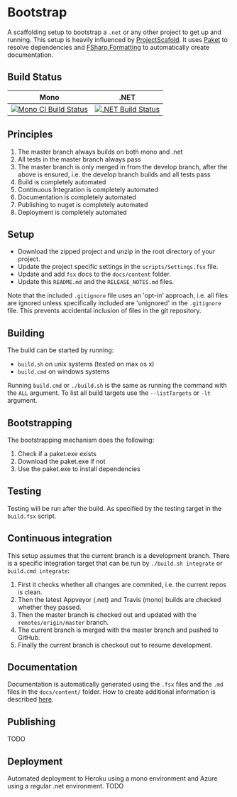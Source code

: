 # Bootstrap
A scaffolding setup to bootstrap a `.net` or any other project to get up and running. This setup is heavily influenced by [ProjectScafold](https://github.com/fsprojects/ProjectScaffold). It uses [Paket](https://github.com/fsprojects/Paket) to resolve dependencies and [FSharp.Formatting](https://github.com/tpetricek/Fsharp.Formatting) to automatically create documentation.


## Build Status

Mono | .NET
---- | ----
[![Mono CI Build Status](https://img.shields.io/travis/halcwb/Bootstrap/master.svg)](https://travis-ci.org/halcwb/Bootstrap) | [![.NET Build Status](https://img.shields.io/appveyor/ci/halcwb/Bootstrap/master.svg)](https://ci.appveyor.com/project/halcwb/Bootstrap)


## Principles

1. The master branch always builds on both mono and .net
2. All tests in the master branch always pass
3. The master branch is only merged in from the develop branch, after the above is ensured, i.e. the develop branch builds and all tests pass
4. Build is completely automated
5. Continuous Integration is completely automated
6. Documentation is completely automated
7. Publishing to nuget is completely automated
8. Deployment is completely automated


## Setup

* Download the zipped project and unzip in the root directory of your project. 
* Update the project specific settings in the `scripts/Settings.fsx` file.
* Update and add `fsx` docs to the `docs/content` folder.
* Update this `README.md` and the `RELEASE_NOTES.md` files.

Note that the included `.gitignore` file uses an 'opt-in' approach, i.e. all files are ignored unless specifically included are 'unignored' in the `.gitignore` file. This prevents accidental inclusion of files in the git repository.


## Building
The build can be started by running:

* `build.sh` on unix systems (tested on max os x)
* `build.cmd` on windows systems

Running `build.cmd` or `./build.sh` is the same as running the command with the `ALL` argument. To list all build targets use the `--listTargets` or `-lt` argument.

## Bootstrapping
The bootstrapping mechanism does the following:

1. Check if a paket.exe exists
2. Download the paket.exe if not
3. Use the paket.exe to install dependencies


## Testing
Testing will be run after the build. As specified by the testing target in the `build.fsx` script.

## Continuous integration
This setup assumes that the current branch is a development branch. There is a specific integration target that can be run by `./build.sh integrate` or `build.cmd integrate`:

1. First it checks whether all changes are commited, i.e. the current repos is clean.
2. Then the latest Appveyor (.net) and Travis (mono) builds are checked whether they passed.
3. Then the master branch is checked out and updated with the `remotes/origin/master` branch.
3. The current branch is merged with the master branch and pushed to GitHub.
4. Finally the current branch is checkout out to resume development.


## Documentation
Documentation is automatically generated using the `.fsx` files and the `.md` files in the `docs/content/` folder. How to create additional information is described [here](https//tpetricek.github.io/FSharp.Formatting).


## Publishing
TODO


## Deployment
Automated deployment to Heroku using a mono environment and Azure using a regular .net environment. 
TODO

